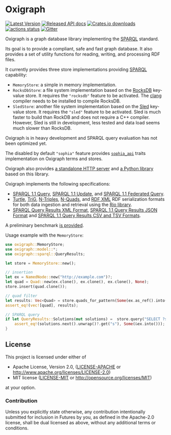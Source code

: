 Oxigraph
========

[![Latest Version](https://img.shields.io/crates/v/oxigraph.svg)](https://crates.io/crates/oxigraph)
[![Released API docs](https://docs.rs/oxigraph/badge.svg)](https://docs.rs/oxigraph)
[![Crates.io downloads](https://img.shields.io/crates/d/oxigraph)](https://crates.io/crates/oxigraph)
[![actions status](https://github.com/oxigraph/oxigraph/workflows/build/badge.svg)](https://github.com/oxigraph/oxigraph/actions)
[![Gitter](https://badges.gitter.im/oxigraph/community.svg)](https://gitter.im/oxigraph/community?utm_source=badge&utm_medium=badge&utm_campaign=pr-badge)

Oxigraph is a graph database library implementing the [SPARQL](https://www.w3.org/TR/sparql11-overview/) standard.

Its goal is to provide a compliant, safe and fast graph database.
It also provides a set of utility functions for reading, writing, and processing RDF files.

It currently provides three store implementations providing [SPARQL](https://www.w3.org/TR/sparql11-overview/) capability:
* `MemoryStore`: a simple in memory implementation.
* `RocksDbStore`: a file system implementation based on the [RocksDB](https://rocksdb.org/) key-value store.
  It requires the `"rocksdb"` feature to be activated.
  The [clang](https://clang.llvm.org/) compiler needs to be installed to compile RocksDB.
* `SledStore`: another file system implementation based on the [Sled](https://sled.rs/) key-value store.
  It requires the `"sled"` feature to be activated.
  Sled is much faster to build than RockDB and does not require a C++ compiler.
  However, Sled is still in development, less tested and data load seems much slower than RocksDB.

Oxigraph is in heavy development and SPARQL query evaluation has not been optimized yet.

The disabled by default `"sophia"` feature provides [`sophia_api`](https://docs.rs/sophia_api/) traits implementation on Oxigraph terms and stores.

Oxigraph also provides [a standalone HTTP server](https://crates.io/crates/oxigraph_server) and [a Python library](https://oxigraph.org/pyoxigraph/) based on this library.


Oxigraph implements the following specifications:
* [SPARQL 1.1 Query](https://www.w3.org/TR/sparql11-query/), [SPARQL 1.1 Update](https://www.w3.org/TR/sparql11-update/), and [SPARQL 1.1 Federated Query](https://www.w3.org/TR/sparql11-federated-query/).
* [Turtle](https://www.w3.org/TR/turtle/), [TriG](https://www.w3.org/TR/trig/), [N-Triples](https://www.w3.org/TR/n-triples/), [N-Quads](https://www.w3.org/TR/n-quads/), and [RDF XML](https://www.w3.org/TR/rdf-syntax-grammar/) RDF serialization formats for both data ingestion and retrieval using the [Rio library](https://github.com/oxigraph/rio).
* [SPARQL Query Results XML Format](http://www.w3.org/TR/rdf-sparql-XMLres/), [SPARQL 1.1 Query Results JSON Format](https://www.w3.org/TR/sparql11-results-json/) and [SPARQL 1.1 Query Results CSV and TSV Formats](https://www.w3.org/TR/sparql11-results-csv-tsv/).

A preliminary benchmark [is provided](../bench/README.md).

Usage example with the `MemoryStore`:

```rust
use oxigraph::MemoryStore;
use oxigraph::model::*;
use oxigraph::sparql::QueryResults;

let store = MemoryStore::new();

// insertion
let ex = NamedNode::new("http://example.com")?;
let quad = Quad::new(ex.clone(), ex.clone(), ex.clone(), None);
store.insert(quad.clone());

// quad filter
let results: Vec<Quad> = store.quads_for_pattern(Some(ex.as_ref().into()), None, None, None).collect();
assert_eq!(vec![quad], results);

// SPARQL query
if let QueryResults::Solutions(mut solutions) =  store.query("SELECT ?s WHERE { ?s ?p ?o }")? {
    assert_eq!(solutions.next().unwrap()?.get("s"), Some(&ex.into()));
}
```

## License

This project is licensed under either of

 * Apache License, Version 2.0, ([LICENSE-APACHE](../LICENSE-APACHE) or
   http://www.apache.org/licenses/LICENSE-2.0)
 * MIT license ([LICENSE-MIT](../LICENSE-MIT) or
   http://opensource.org/licenses/MIT)
   
at your option.


### Contribution

Unless you explicitly state otherwise, any contribution intentionally submitted for inclusion in Futures by you, as defined in the Apache-2.0 license, shall be dual licensed as above, without any additional terms or conditions.
